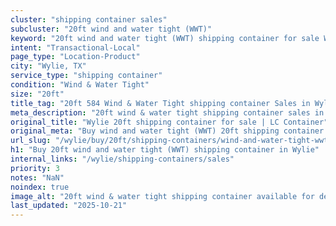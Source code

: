 ```yaml
---
cluster: "shipping container sales"
subcluster: "20ft wind and water tight (WWT)"
keyword: "20ft wind and water tight (WWT) shipping container for sale Wylie, TX"
intent: "Transactional-Local"
page_type: "Location-Product"
city: "Wylie, TX"
service_type: "shipping container"
condition: "Wind & Water Tight"
size: "20ft"
title_tag: "20ft 584 Wind & Water Tight shipping container Sales in Wylie | LC Container"
meta_description: "20ft wind & water tight shipping container sales in Wylie. Fast delivery, competitive pricing. Serving shipping containers area. Quote ID: RED. Call (214) 524-4168 for your free quote today."
original_title: "Wylie 20ft shipping container for sale | LC Container"
original_meta: "Buy wind and water tight (WWT) 20ft shipping container sale with local delivery in Wylie, TX. LC Container — local Since 2003. Request a fast quote today."
url_slug: "/wylie/buy/20ft/shipping-containers/wind-and-water-tight-wwt"
h1: "Buy 20ft wind and water tight (WWT) shipping container in Wylie"
internal_links: "/wylie/shipping-containers/sales"
priority: 3
notes: "NaN"
noindex: true
image_alt: "20ft wind & water tight shipping container available for delivery in Wylie"
last_updated: "2025-10-21"
---
```


<!-- TODO: Add unique city/inventory copy, images, and internal links here. -->
